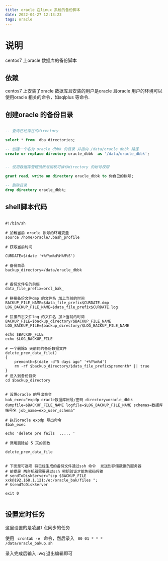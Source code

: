 ```yaml
---
title: oracle 在linux 系统的备份脚本
date: 2022-04-27 12:13:23
tags: oracle
---
```


# 说明

centos7 上oracle 数据库的备份脚本

## 依赖

centos7 上安装了oracle 数据库且安装的用户是oracle
且oracle 用户的环境可以使用oracle 相关的命令，如sqlplus 等命令.


## 创建oracle 的备份目录

```sql

-- 查询已经存在的directory

select * from  dba_directories;

-- 创建一个名为 oracle_dbbk 的目录 并指向 /data/oracle_dbbk 路径
create or replace directory oracle_dbbk  as '/data/oracle_dbbk';


-- 使用数据库管理员帐号授权可操作directory 的帐号权限

grant read, write on directory oracle_dbbk to 你自己的帐号;

-- 删除目录
drop directory oracle_dbbk;

```

## shell脚本代码

```shell

#!/bin/sh

# 加载当前 oracle 帐号的环境变量
source /home/oracle/.bash_profile

# 获取当前时间

CURDATE=$(date '+%Y%m%d%H%M%S')

# 备份目录
backup_directory=/data/oracle_dbbk


# 备份文件名的前缀
data_file_prefix=orcl_bak_

# 拼接备份文件dmp 的文件名 加上当前的时间
BACKUP_FILE_NAME=$data_file_prefix$CURDATE.dmp	
LOG_BACKUP_FILE_NAME=$data_file_prefix$CURDATE.log	

# 拼接日志文件log 的文件名 加上当前的时间
BACKUP_FILE=$backup_directory/$BACKUP_FILE_NAME
LOG_BACKUP_FILE=$backup_directory/$LOG_BACKUP_FILE_NAME

echo $BACKUP_FILE
echo $LOG_BACKUP_FILE

# 一个删除5 天前的的备份数据文件
delete_prev_data_file() 
{
    premonth=$(date -d"5 days ago" '+%Y%m%d')
    rm -rf $backup_directory/$data_file_prefix$premonth* || true
}
# 进入到备份目录
cd $backup_directory 


# 设置oracle 的导出命令
bak_exec="expdp oracle数据库帐号/密码 directory=oracle_dbbk dumpfile=$BACKUP_FILE_NAME logfile=$LOG_BACKUP_FILE_NAME schemas=数据库帐号名 job_name=exp_user_schema"

# 执行oracle expdp 导出命令
$bak_exec

echo 'delete pre feils  ..... '

# 调用删除前 5 天的函数

delete_prev_data_file


# 下面是可选项 将已经生成的备份文件通过ssh 命令  发送到存储数据的服务器
# 前提是 两台机器需要通过ssh 密钥验证才能免密码传输 
# sendToDiskServer="scp $BACKUP_FILE xxk@192.168.1.121:/e:/oracle_bak/files ";
# $sendToDiskServer

exit 0 


```
## 设置定时任务

这里设置的是凌晨1 点同步的任务

使用 <code> crontab -e </code> 命令，然后录入
<code> 00 01 * * *  /data/oracle_bakup.sh </code>

录入完成后输入 :wq 退出编辑即可


